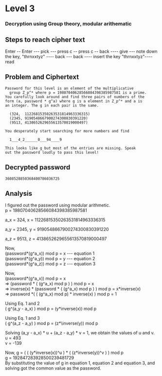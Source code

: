 # Level 3
### Decryption using Group theory, modular arithematic
## Steps to reach cipher text
Enter -- Enter --- pick --- press c -- press c --  back ---- give --- note down the key, "thrnxxtyz" ---- back --- back ---- insert the key "thrnxxtyz"---- read
## Problem and Ciphertext
    Password for this level is an element of the multiplicative
	  group Z_p^* where p = 19807040628566084398385987581 is a prime. 
    You carefully look around and find three pairs of numbers of the
    form (a, password * g^a) where g is a element in Z_p^* and a is 
    an integer. The g in each pair is the same.

      (324,  11226815350263531814963336315)
      (2345, 9190548667900274300830391220)
      (9513, 4138652629655613570819000497)

    You desperately start searching for more numbers and find

      1___4_2______0___94____9

    This looks like g but most of the entries are missing. Speak 
    out the password loudly to pass this level!
## Decrypted password
    3608528850368400786036725
## Analysis
I figured out the password using modular arithmetic. 
<br>p = 19807040628566084398385987581

a_x = 324, x = 11226815350263531814963336315

a_y = 2345, y = 9190548667900274300830391220

a_z = 9513, z = 4138652629655613570819000497

Now, <br>
(password*(g^a_x)) mod p = x     --- equation 1<br>
(password*(g^a_y)) mod p = y     --- equation 2<br>
(password*(g^a_z)) mod p = z       --- equation 3<br>

Now, <br>(password*(g^a_x)) mod p = x<br>
=> (password \* ( (g^a_x) mod p ) ) mod p = x<br>
=> inverse(x) \* (password \* ( (g^a_x) mod p ) ) mod p = x\*inverse(x)<br>
=> password \*( ( (g^a_x) mod p) \* inverse(x) ) mod p  = 1<br>


Using Eq. 1 and 2<br>
( g^(a_y - a_x) ) mod p = (y\*inverse(x)) mod p

Using Eq. 1 and 3<br>
( g^(a_z - a_y) ) mod p = (z*\inverse(y)) mod p


Solving (a_y - a_x) \* u + (a_z - a_y) \* v = 1, we obtain the values of u and v.<br>
u = 493<br>
v = -139

Now, g = ( ( (y\*inverse(x))^u )  \*  ( (z\*inverse(y))^v )  ) mod p<br>
g = 192847283928500239481729<br>
By substituting the value of g in equation 1, equation 2 and equation 3, and solving got the common value as the password.<br>
